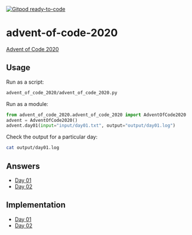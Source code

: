 [![Gitpod ready-to-code](https://img.shields.io/badge/Gitpod-ready--to--code-blue?logo=gitpod)](https://gitpod.io/#https://github.com/ktmeaton/advent-of-code-2020)

# advent-of-code-2020

[Advent of Code 2020](https://adventofcode.com/2020)

## Usage

Run as a script:

```bash
advent_of_code_2020/advent_of_code_2020.py
```

Run as a module:

```python
from advent_of_code_2020.advent_of_code_2020 import AdventOfCode2020
advent = AdventOfCode2020()
advent.day01(input="input/day01.txt", output="output/day01.log")
```

Check the output for a particular day:

```bash
cat output/day01.log
```

## Answers

- [Day 01](https://raw.githubusercontent.com/ktmeaton/advent-of-code-2020/main/output/day01.log)
- [Day 02](https://raw.githubusercontent.com/ktmeaton/advent-of-code-2020/main/output/day02.log)

## Implementation

- [Day 01](https://github.com/ktmeaton/advent-of-code-2020/blob/main/advent_of_code_2020/advent_of_code_2020.py#L80)
- [Day 02](https://github.com/ktmeaton/advent-of-code-2020/blob/main/advent_of_code_2020/advent_of_code_2020.py#L142)
